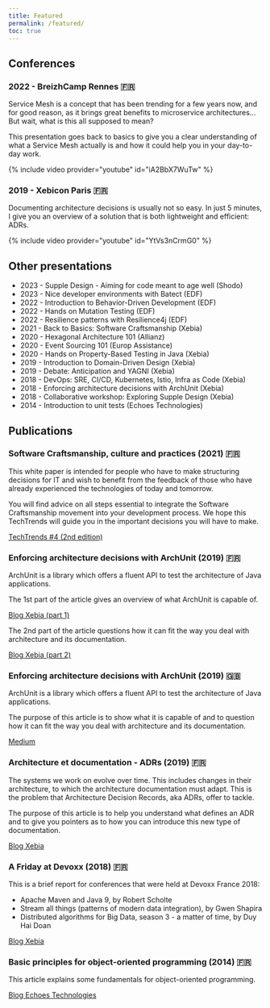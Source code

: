 ```yaml
---
title: Featured
permalink: /featured/
toc: true
---
```


## Conferences

### 2022 - BreizhCamp Rennes 🇫🇷

Service Mesh is a concept that has been trending for a few years now, and for good reason, as it brings great benefits to microservice architectures...
But wait, what is this all supposed to mean?

This presentation goes back to basics  to give you a clear understanding of what a Service Mesh actually is and how it could help you in your day-to-day work.

{% include video provider="youtube" id="iA2BbX7WuTw" %}

### 2019 - Xebicon Paris 🇫🇷

Documenting architecture decisions is usually not so easy. In just 5 minutes, I give you an overview of a solution that is both lightweight and efficient: ADRs.

{% include video provider="youtube" id="YtVs3nCrmG0" %}

## Other presentations

* 2023 - Supple Design - Aiming for code meant to age well (Shodo)
* 2023 - Nice developer environments with Batect (EDF)
* 2022 - Introduction to Behavior-Driven Development (EDF)
* 2022 - Hands on Mutation Testing (EDF)
* 2022 - Resilience patterns with Resilience4j (EDF)
* 2021 - Back to Basics: Software Craftsmanship (Xebia)
* 2020 - Hexagonal Architecture 101 (Allianz)
* 2020 - Event Sourcing 101 (Europ Assistance)
* 2020 - Hands on Property-Based Testing in Java (Xebia)
* 2019 - Introduction to Domain-Driven Design (Xebia)
* 2019 - Debate: Anticipation and YAGNI (Xebia)
* 2018 - DevOps: SRE, CI/CD, Kubernetes, Istio, Infra as Code (Xebia)
* 2018 - Enforcing architecture decisions with ArchUnit (Xebia)
* 2018 - Collaborative workshop: Exploring Supple Design (Xebia)
* 2014 - Introduction to unit tests (Echoes Technologies)

## Publications

### Software Craftsmanship, culture and practices (2021) 🇫🇷

This white paper is intended for people who have to make structuring decisions for IT and wish to benefit from the feedback of those who have already experienced the technologies of today and tomorrow.

You will find advice on all steps essential to integrate the Software Craftsmanship movement into your development process.
We hope this TechTrends will guide you in the important decisions you will have to make.

[TechTrends #4 (2nd edition)](https://click.engineering.publicissapient.fr/techtrends-craftsmanship)

### Enforcing architecture decisions with ArchUnit (2019) 🇫🇷

ArchUnit is a library which offers a fluent API to test the architecture of Java applications.

The 1st part of the article gives an overview of what ArchUnit is capable of.

[Blog Xebia (part 1)](https://web.archive.org/web/20190428093720/https://blog.xebia.fr/2019/04/23/appliquez-vos-decisions-darchitecture-avec-archunit-1-2/)

The 2nd part of the article questions how it can fit the way you deal with architecture and its documentation.

[Blog Xebia (part 2)](https://web.archive.org/web/20200929084456/https://blog.engineering.publicissapient.fr/2019/04/29/appliquez-vos-decisions-darchitecture-avec-archunit-2-2/)

### Enforcing architecture decisions with ArchUnit (2019) 🇬🇧

ArchUnit is a library which offers a fluent API to test the architecture of Java applications.

The purpose of this article is to show what it is capable of and to question how it can fit the way you deal with architecture and its documentation.

[Medium](https://medium.com/xebia-france/enforcing-architecture-decisions-with-archunit-4d8b9f61cf4a)

### Architecture et documentation - ADRs (2019) 🇫🇷

The systems we work on evolve over time. 
This includes changes in their architecture, to which the architecture documentation must adapt.
This is the problem that Architecture Decision Records, aka ADRs, offer to tackle.

The purpose of this article is to help you understand what defines an ADR and to give you pointers as to how you can introduce this new type of documentation.

[Blog Xebia](https://web.archive.org/web/20211128094608/https://blog.engineering.publicissapient.fr/2019/03/05/architecture-et-documentation-les-adrs/)

### A Friday at Devoxx (2018) 🇫🇷

This is a brief report for conferences that were held at Devoxx France 2018:

* Apache Maven and Java 9, by Robert Scholte
* Stream all things (patterns of modern data integration), by Gwen Shapira
* Distributed algorithms for Big Data, season 3 - a matter of time, by Duy Hai Doan

[Blog Xebia](https://web.archive.org/web/20190821185127/https://blog.xebia.fr/2018/05/04/un-vendredi-a-devoxx-decouvrez-le-retours-des-xebians/)

### Basic principles for object-oriented programming (2014) 🇫🇷

This article explains some fundamentals for object-oriented programming.

[Blog Echoes Technologies](https://web.archive.org/web/20160128205242/http://usine-logicielle.fr:80/principes-de-programmation-objet/)
